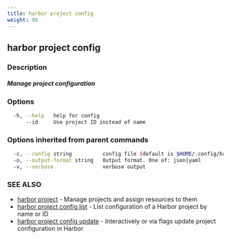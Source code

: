 ```yaml
---
title: harbor project config
weight: 90
---
```

## harbor project config

### Description

##### Manage project configuration

### Options

```sh
  -h, --help   help for config
      --id     Use project ID instead of name
```

### Options inherited from parent commands

```sh
  -c, --config string          config file (default is $HOME/.config/harbor-cli/config.yaml)
  -o, --output-format string   Output format. One of: json|yaml
  -v, --verbose                verbose output
```

### SEE ALSO

* [harbor project](harbor-project.md)	 - Manage projects and assign resources to them
* [harbor project config list](harbor-project-config-list.md)	 - List configuration of a Harbor project by name or ID
* [harbor project config update](harbor-project-config-update.md)	 - Interactively or via flags update project configuration in Harbor

